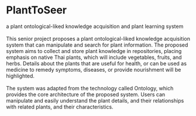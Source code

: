 # PlantToSeer
a plant ontological-liked knowledge acquisition and plant learning system <br><br>
This senior project proposes a plant ontological-liked knowledge acquisition 
system that can manipulate and search for plant information. The proposed system aims 
to collect and store plant knowledge in repositories, placing emphasis on native Thai 
plants, which will include vegetables, fruits, and herbs. Details about the plants that are 
useful for health, or can be used as medicine to remedy symptoms, diseases, or provide
nourishment will be highlighted. <br><br>
The system was adapted from the technology called Ontology, which provides 
the core architecture of the proposed system. Users can manipulate and easily 
understand the plant details, and their relationships with related plants, and their 
characteristics.
